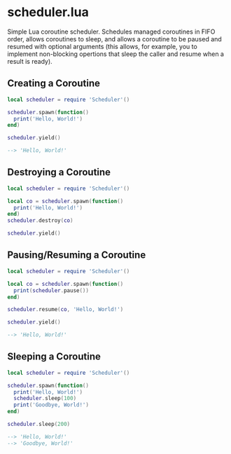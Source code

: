 # scheduler.lua
Simple Lua coroutine scheduler. Schedules managed coroutines in FIFO order, allows coroutines to sleep, and allows a coroutine to be paused and resumed with optional arguments (this allows, for example, you to implement non-blocking opertions that sleep the caller and resume when a result is ready).

## Creating a Coroutine
```lua
local scheduler = require 'Scheduler'()

scheduler.spawn(function()
  print('Hello, World!')
end)

scheduler.yield()

--> 'Hello, World!'
```

## Destroying a Coroutine
```lua
local scheduler = require 'Scheduler'()

local co = scheduler.spawn(function()
  print('Hello, World!')
end)
scheduler.destroy(co)

scheduler.yield()
```

## Pausing/Resuming a Coroutine
```lua
local scheduler = require 'Scheduler'()

local co = scheduler.spawn(function()
  print(scheduler.pause())
end)

scheduler.resume(co, 'Hello, World!')

scheduler.yield()

--> 'Hello, World!'
```

## Sleeping a Coroutine
```lua
local scheduler = require 'Scheduler'()

scheduler.spawn(function()
  print('Hello, World!')
  scheduler.sleep(100)
  print('Goodbye, World!')
end)

scheduler.sleep(200)

--> 'Hello, World!'
--> 'Goodbye, World!'
```
